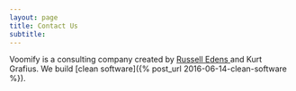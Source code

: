 ```yaml
---
layout: page
title: Contact Us
subtitle:
---
```


Voomify is a consulting company created by [Russell Edens ](https://russelledens.net/) and Kurt Grafius. We build [clean software]({% post_url 2016-06-14-clean-software %}).